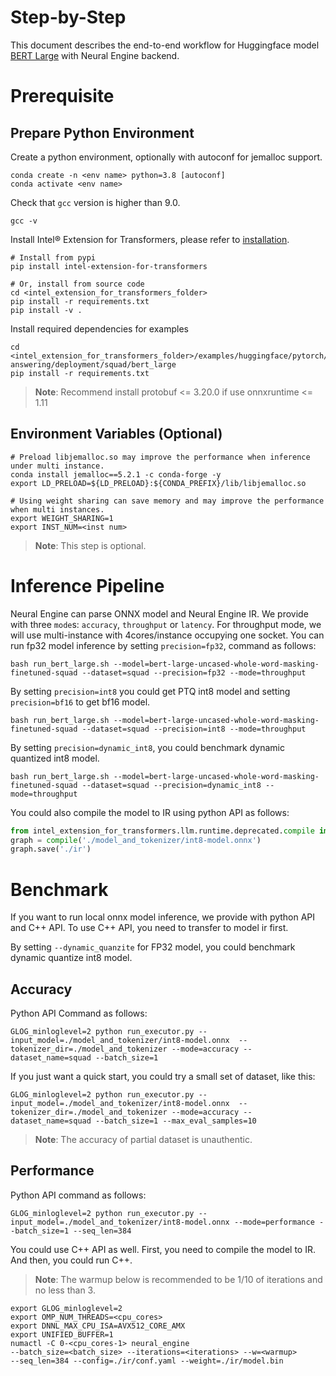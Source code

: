Step-by-Step
========
This document describes the end-to-end workflow for Huggingface model [BERT Large](https://huggingface.co/bert-large-uncased-whole-word-masking-finetuned-squad) with Neural Engine backend.

# Prerequisite
## Prepare Python Environment
Create a python environment, optionally with autoconf for jemalloc support.
```shell
conda create -n <env name> python=3.8 [autoconf]
conda activate <env name>
```

Check that `gcc` version is higher than 9.0.
```shell
gcc -v
```

Install Intel® Extension for Transformers, please refer to [installation](/docs/installation.md).
```shell
# Install from pypi
pip install intel-extension-for-transformers

# Or, install from source code
cd <intel_extension_for_transformers_folder>
pip install -r requirements.txt
pip install -v .
```

Install required dependencies for examples
```shell
cd <intel_extension_for_transformers_folder>/examples/huggingface/pytorch/question-answering/deployment/squad/bert_large
pip install -r requirements.txt
```
>**Note**: Recommend install protobuf <= 3.20.0 if use onnxruntime <= 1.11


## Environment Variables (Optional) 
```shell
# Preload libjemalloc.so may improve the performance when inference under multi instance.
conda install jemalloc==5.2.1 -c conda-forge -y
export LD_PRELOAD=${LD_PRELOAD}:${CONDA_PREFIX}/lib/libjemalloc.so

# Using weight sharing can save memory and may improve the performance when multi instances.
export WEIGHT_SHARING=1
export INST_NUM=<inst num>
```
>**Note**: This step is optional.

# Inference Pipeline
Neural Engine can parse ONNX model and Neural Engine IR. 
We provide with three `mode`s: `accuracy`, `throughput` or `latency`. For throughput mode, we will use multi-instance with 4cores/instance occupying one socket.
You can run fp32 model inference by setting `precision=fp32`, command as follows:

```shell
bash run_bert_large.sh --model=bert-large-uncased-whole-word-masking-finetuned-squad --dataset=squad --precision=fp32 --mode=throughput
```

By setting `precision=int8` you could get PTQ int8 model and setting `precision=bf16` to get bf16 model.
```shell
bash run_bert_large.sh --model=bert-large-uncased-whole-word-masking-finetuned-squad --dataset=squad --precision=int8 --mode=throughput
```
By setting `precision=dynamic_int8`, you could benchmark dynamic quantized int8 model.
```shell
bash run_bert_large.sh --model=bert-large-uncased-whole-word-masking-finetuned-squad --dataset=squad --precision=dynamic_int8 --mode=throughput
```

You could also compile the model to IR using python API as follows:
```python
from intel_extension_for_transformers.llm.runtime.deprecated.compile import compile
graph = compile('./model_and_tokenizer/int8-model.onnx')
graph.save('./ir')
```

# Benchmark
If you want to run local onnx model inference, we provide with python API and C++ API. To use C++ API, you need to transfer to model ir first.

By setting ``--dynamic_quanzite`` for FP32 model, you could benchmark dynamic quantize int8 model.
## Accuracy
Python API Command as follows:
```shell
GLOG_minloglevel=2 python run_executor.py --input_model=./model_and_tokenizer/int8-model.onnx  --tokenizer_dir=./model_and_tokenizer --mode=accuracy --dataset_name=squad --batch_size=1
```


If you just want a quick start, you could try a small set of dataset, like this:
```shell
GLOG_minloglevel=2 python run_executor.py --input_model=./model_and_tokenizer/int8-model.onnx  --tokenizer_dir=./model_and_tokenizer --mode=accuracy --dataset_name=squad --batch_size=1 --max_eval_samples=10
```

> **Note**: The accuracy of partial dataset is unauthentic.

## Performance
Python API command as follows:
```shell
GLOG_minloglevel=2 python run_executor.py --input_model=./model_and_tokenizer/int8-model.onnx --mode=performance --batch_size=1 --seq_len=384
```

You could use C++ API as well. First, you need to compile the model to IR. And then, you could run C++. 
> **Note**: The warmup below is recommended to be 1/10 of iterations and no less than 3.
```shell
export GLOG_minloglevel=2
export OMP_NUM_THREADS=<cpu_cores>
export DNNL_MAX_CPU_ISA=AVX512_CORE_AMX
export UNIFIED_BUFFER=1
numactl -C 0-<cpu_cores-1> neural_engine
--batch_size=<batch_size> --iterations=<iterations> --w=<warmup>
--seq_len=384 --config=./ir/conf.yaml --weight=./ir/model.bin
```
